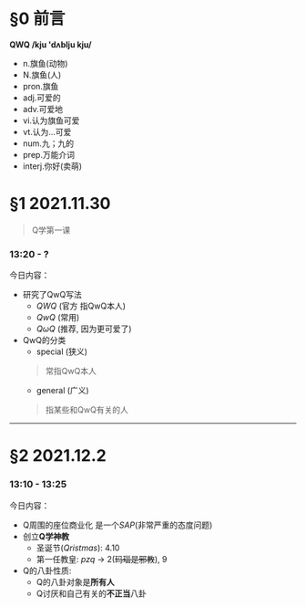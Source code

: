 # §0 前言
**QWQ /kju 'dʌblju kju/**
* n.旗鱼(动物)
* N.旗鱼(人)
* pron.旗鱼
* adj.可爱的
* adv.可爱地
* vi.认为旗鱼可爱
* vt.认为...可爱
* num.九；九的
* prep.万能介词
* interj.你好(卖萌)
# §1 2021.11.30
> Q学第一课
### 13:20 - ?
今日内容：
* 研究了QwQ写法
    * *QWQ* (官方 指QwQ本人)
    * *QwQ* (常用)
    * *QωQ* (推荐, 因为更可爱了)
 * QwQ的分类
    * special (狭义)
    > 常指QwQ本人
    * general (广义)
    > 指某些和QwQ有关的人
----------------
# §2 2021.12.2
### 13:10 - 13:25
今日内容：
* Q周围的座位商业化 是一个*SAP*(非常严重的态度问题)
* 创立**Q学神教**
    * 圣诞节(*Qristmas*): 4.10
    * 第一任教皇: *pzq* -> 2(~~玛瑙是邪教~~), 9
* Q的八卦性质:
    * Q的八卦对象是**所有人**
    * Q讨厌和自己有关的**不正当**八卦
